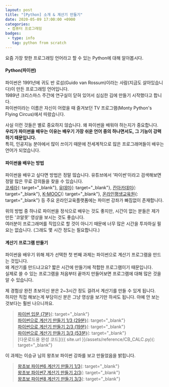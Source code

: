 ```yaml
---
layout: post
title: "[Python] 소개 & 계산기 만들기"
date: 2020-05-09 17:00:00 +0900
categories: 
 - 컴퓨터 프로그래밍
badges:
 - type: info
   tag: python from scratch
---
```


요즘 가장 핫한 프로그래밍 언어라고 할 수 있는 Python에 대해 알아봅시다.

<!--more-->

#### **Python(파이썬)**
파이썬은 1991년에 귀도 반 로섬(Guido van Rossum)이라는 사람(지금도 살아있습니다)이 만든 프로그래밍 언어입니다.  
1989년 크리스마스 주간에 연구실이 닫혀 있어서 심심한 김에 만들기 시작했다고 합니다.  
파이썬이라는 이름은 자신이 어렸을 때 즐겨보던 TV 프로그램(Monty Python's Flying Circus)에서 따왔습니다.  

사실 이런 것들은 별로 중요하지 않습니다. 왜 파이썬을 배워야 하는지가 중요합니다.  
**우리가 파이썬을 배우는 이유는 배우기 가장 쉬운 언어 중의 하나면서도, 그 기능이 강력하기 때문입니다.**  
특히, 인공지능 분야에서 많이 쓰이기 때문에 전세계적으로 많은 프로그래머들이 배우는 언어가 되었습니다.  

#### **파이썬을 배우는 방법**
파이썬을 배우고 싶다면 방법은 정말 많습니다.
유튜브에서 '파이썬'이라고 검색해보면 정말 많은 무료 강의들을 찾을 수 있습니다.  
[코세라](https://ko.coursera.org){: target="_blank"}, [유데미](https://udemy.com){: target="_blank"}, [칸아카데미](https://ko.khanacademy.org/){: target="_blank"}, [K-MOOC](https://kmooc.kr){: target="_blank"}, [온라인평생교육원](https://step.or.kr){: target="_blank"} 등 주요 온라인교육플랫폼에는 파이썬 강좌가 빠짐없이 존재합니다.

위의 방법 중 하나로 파이썬을 정식으로 배우는 것도 좋지만, 시간이 없는 분들은 제가 만든 '코알못' 영상을 보시는 것도 좋습니다.  
여러분이 프로그래머를 직업으로 할 것이 아니기 때문에 너무 많은 시간을 투자하실 필요는 없습니다. (그래도 몇 시간 정도는 필요합니다.)

#### **계산기 프로그램 만들기**
파이썬을 배우기 위해 제가 선택한 첫 번째 과제는 파이썬으로 계산기 프로그램을 만드는 것입니다.  
왜 계산기를 만드냐고요? 짧은 시간에 만들기에 적합한 프로그램이기 때문입니다.  
실제로 쓸 수 있는 프로그램을 처음부터 끝까지 만들어보면 프로그램에 대해 많은 것을 알 수 있습니다.  

제 경험상 완전 초보이신 분은 2~3시간 정도 걸려서 계산기를 만들 수 있게 됩니다.  
하지만 직접 해보는게 부담이신 분은 그냥 영상을 보기만 하셔도 됩니다. 아예 안 보는 것보다는 훨씬 나으니까요.  

> [파이썬 입문 (7분)](https://www.youtube.com/watch?v=bsooj2LkyZ8){: target="_blank"}  
> [파이썬으로 계산기 만들기 1/3 (29분)](https://www.youtube.com/watch?v=FSIhfIkFy28&t=22s){: target="_blank"}  
> [파이썬으로 계산기 만들기 2/3 (19분)](https://www.youtube.com/watch?v=zLytuhDT68s&t=4s){: target="_blank"}  
> [파이썬으로 계산기 만들기 3/3 (53분)](https://www.youtube.com/watch?v=gloJLtpDiDE&t=3s){: target="_blank"}  
> [다운로드용 완성 코드]({{ site.url }}/assets/reference/CB_CALC.py){: target="_blank"}

이 과제는 이승규 님의 왕초보 파이썬 강좌를 보고 만들었음을 밝힙니다.
> [왕초보 파이썬6 계산기 만들기 1/3](https://www.youtube.com/watch?v=DXjseu_Oh1o){: target="_blank"}  
> [왕초보 파이썬7 계산기 만들기 2/3](https://www.youtube.com/watch?v=Vz_4p34u8i0){: target="_blank"}  
> [왕초보 파이썬8 계산기 만들기 3/3](https://www.youtube.com/watch?v=SGA9gHu7QIk){: target="_blank"}  

